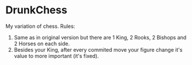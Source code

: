 # DrunkChess
My variation of chess.
Rules:
  1) Same as in original version but there are 1 King, 2 Rooks, 2 Bishops and 2 Horses on each side.
  2) Besides your King, after every commited move your figure change it's value to more important (it's fixed).
